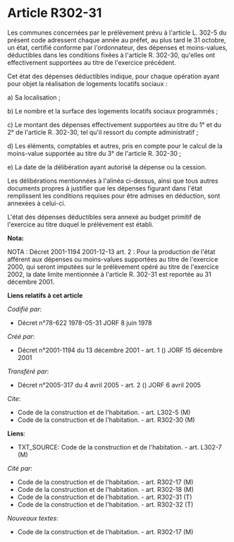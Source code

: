 # Article R302-31

Les communes concernées par le prélèvement prévu à l'article L. 302-5 du présent code adressent chaque année au préfet, au
plus tard le 31 octobre, un état, certifié conforme par l'ordonnateur, des dépenses et moins-values, déductibles dans les
conditions fixées à l'article R. 302-30, qu'elles ont effectivement supportées au titre de l'exercice précédent.

Cet état des dépenses déductibles indique, pour chaque opération ayant pour objet la réalisation de logements locatifs
sociaux :

a) Sa localisation ;

b) Le nombre et la surface des logements locatifs sociaux programmés ;

c) Le montant des dépenses effectivement supportées au titre du 1° et du 2° de l'article R. 302-30, tel qu'il ressort du
compte administratif ;

d) Les éléments, comptables et autres, pris en compte pour le calcul de la moins-value supportée au titre du 3° de l'article
R. 302-30 ;

e) La date de la délibération ayant autorisé la dépense ou la cession.

Les délibérations mentionnées à l'alinéa ci-dessus, ainsi que tous autres documents propres à justifier que les dépenses
figurant dans l'état remplissent les conditions requises pour être admises en déduction, sont annexées à celui-ci.

L'état des dépenses déductibles sera annexé au budget primitif de l'exercice au titre duquel le prélèvement est établi.

**Nota:**

NOTA : Décret 2001-1194 2001-12-13 art. 2 : Pour la production de l'état afférent aux dépenses ou moins-values supportées au
titre de l'exercice 2000, qui seront imputées sur le prélèvement opéré au titre de l'exercice 2002, la date limite mentionnée
à l'article R. 302-31 est reportée au 31 décembre 2001.

**Liens relatifs à cet article**

_Codifié par_:

  - Décret n°78-622 1978-05-31 JORF 8 juin 1978

_Créé par_:

  - Décret n°2001-1194 du 13 décembre 2001 - art. 1 () JORF 15 décembre 2001

_Transféré par_:

  - Décret n°2005-317 du 4 avril 2005 - art. 2 () JORF 6 avril 2005

_Cite_:

  - Code de la construction et de l'habitation. - art. L302-5 (M)
  - Code de la construction et de l'habitation. - art. R302-30 (M)

**Liens**:

  - TXT_SOURCE: Code de la construction et de l'habitation. - art. L302-7 (M)

_Cité par_:

  - Code de la construction et de l'habitation. - art. R302-17 (M)
  - Code de la construction et de l'habitation. - art. R302-18 (M)
  - Code de la construction et de l'habitation. - art. R302-31 (T)
  - Code de la construction et de l'habitation. - art. R302-32 (T)

_Nouveaux textes_:

  - Code de la construction et de l'habitation. - art. R302-17 (M)
